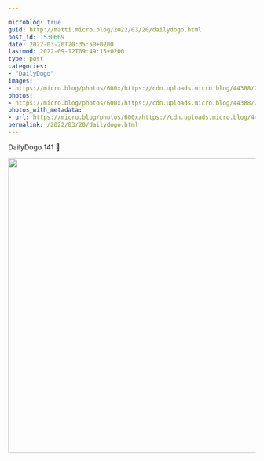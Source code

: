 ```yaml
---

microblog: true
guid: http://matti.micro.blog/2022/03/20/dailydogo.html
post_id: 1530669
date: 2022-03-20T20:35:50+0200
lastmod: 2022-09-12T09:49:15+0200
type: post
categories:
- "DailyDogo"
images:
- https://micro.blog/photos/600x/https://cdn.uploads.micro.blog/44388/2022/a6405a1b0d.jpg
photos:
- https://micro.blog/photos/600x/https://cdn.uploads.micro.blog/44388/2022/a6405a1b0d.jpg
photos_with_metadata:
- url: https://micro.blog/photos/600x/https://cdn.uploads.micro.blog/44388/2022/a6405a1b0d.jpg
permalink: /2022/03/20/dailydogo.html
---
```

DailyDogo 141 🐶

<img src="https://micro.blog/photos/600x/https://blog.martin-haehnel.de/uploads/2022/a6405a1b0d.jpg" width="600" height="600" alt="" />
